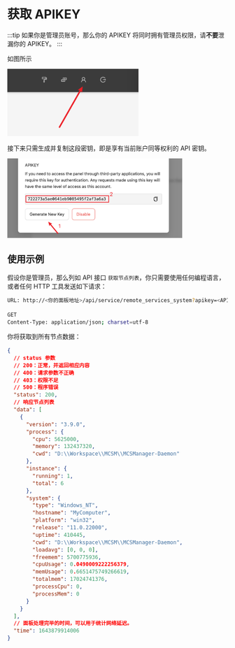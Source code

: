 # 获取 APIKEY

:::tip
如果你是管理员账号，那么你的 APIKEY 将同时拥有管理员权限，请<b>不要</b>泄漏你的 APIKEY。
:::

如图所示

<img src="../../images/zh_cn/to_user_info.png" style="width:300px" />

接下来只需生成并复制这段密钥，即是享有当前账户同等权利的 API 密钥。

<img src="../../images/zh_cn/getkey.png" style="width:400px" />

## 使用示例

假设你是管理员，那么列如 API 接口 `获取节点列表`，你只需要使用任何编程语言，或者任何 HTTP 工具发送如下请求：

```bash
URL: http://<你的面板地址>/api/service/remote_services_system?apikey=<APIKEY>

GET
Content-Type: application/json; charset=utf-8
```

你将获取到所有节点数据：

```json
{
  // status 参数
  // 200：正常，并返回相应内容
  // 400：请求参数不正确
  // 403：权限不足
  // 500：程序错误
  "status": 200,
  // 响应节点列表
  "data": [
    {
      "version": "3.9.0",
      "process": {
        "cpu": 5625000,
        "memory": 132437320,
        "cwd": "D:\\Workspace\\MCSM\\MCSManager-Daemon"
      },
      "instance": {
        "running": 1,
        "total": 6
      },
      "system": {
        "type": "Windows_NT",
        "hostname": "MyComputer",
        "platform": "win32",
        "release": "11.0.22000",
        "uptime": 410445,
        "cwd": "D:\\Workspace\\MCSM\\MCSManager-Daemon",
        "loadavg": [0, 0, 0],
        "freemem": 5700775936,
        "cpuUsage": 0.0490009222256379,
        "memUsage": 0.6651475749266619,
        "totalmem": 17024741376,
        "processCpu": 0,
        "processMem": 0
      }
    }
  ],
  // 面板处理完毕的时间，可以用于统计网络延迟。
  "time": 1643879914006
}
```
